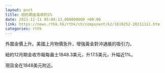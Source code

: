 ```yaml
---
layout: post
title: 紐約期金高收約1%
date: 2021-11-11 05:04:13.000000000 +08:00
link: https://news.rthk.hk/rthk/ch/component/k2/1619252-20211111.htm
categories: rthk
---
```


外圍金價上升。美國上月物價急升，增強黃金對沖通脹的吸引力。

紐約12月期金收市報每盎士1848.3美元，升17.5美元，升幅近1%。

現貨金在1848美元附近。
